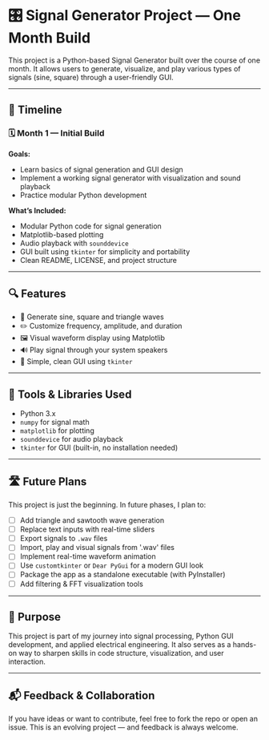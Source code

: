 # 🎛️ Signal Generator Project — One Month Build

This project is a Python-based Signal Generator built over the course of one month. It allows users to generate, visualize, and play various types of signals (sine, square) through a user-friendly GUI.

---

## 📅 Timeline

### 🗓️ Month 1 — Initial Build

**Goals:**
- Learn basics of signal generation and GUI design
- Implement a working signal generator with visualization and sound playback
- Practice modular Python development

**What’s Included:**
- Modular Python code for signal generation
- Matplotlib-based plotting
- Audio playback with `sounddevice`
- GUI built using `tkinter` for simplicity and portability
- Clean README, LICENSE, and project structure

---

## 🔍 Features

- 🎵 Generate sine, square and triangle waves
- ✏️ Customize frequency, amplitude, and duration
- 🖼 Visual waveform display using Matplotlib
- 🔊 Play signal through your system speakers
- 🧩 Simple, clean GUI using `tkinter`

---

## 🔧 Tools & Libraries Used

- Python 3.x
- `numpy` for signal math
- `matplotlib` for plotting
- `sounddevice` for audio playback
- `tkinter` for GUI (built-in, no installation needed)

---

## 🛣️ Future Plans

This project is just the beginning. In future phases, I plan to:

- [ ] Add triangle and sawtooth wave generation
- [ ] Replace text inputs with real-time sliders
- [ ] Export signals to `.wav` files
- [ ] Import, play and visual signals from '.wav' files
- [ ] Implement real-time waveform animation
- [ ] Use `customtkinter` or `Dear PyGui` for a modern GUI look
- [ ] Package the app as a standalone executable (with PyInstaller)
- [ ] Add filtering & FFT visualization tools

---

## 🙌 Purpose

This project is part of my journey into signal processing, Python GUI development, and applied electrical engineering. It also serves as a hands-on way to sharpen skills in code structure, visualization, and user interaction.

---

## 📬 Feedback & Collaboration

If you have ideas or want to contribute, feel free to fork the repo or open an issue. This is an evolving project — and feedback is always welcome.

